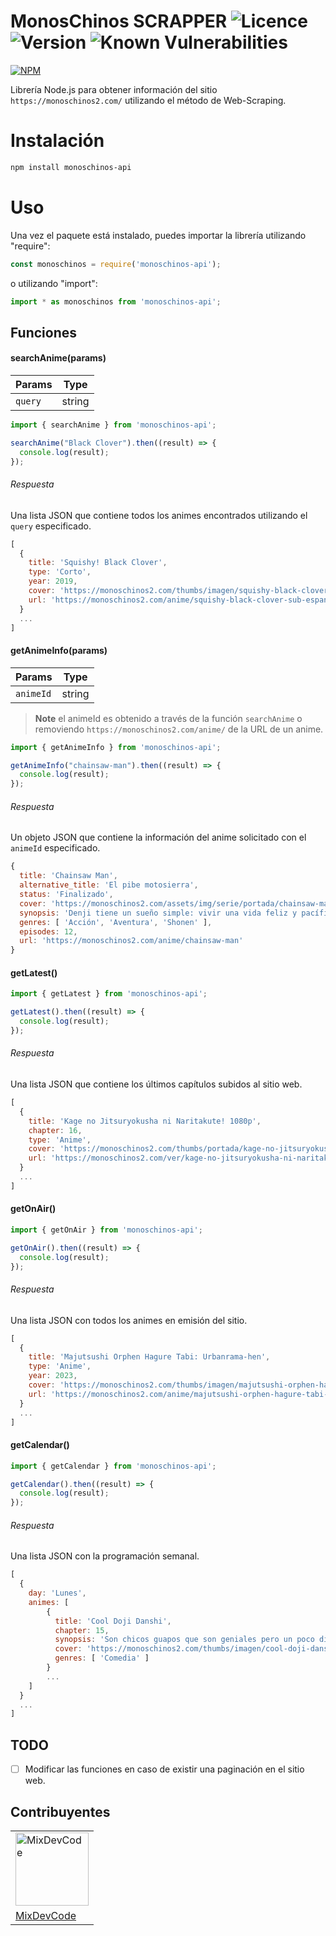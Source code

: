 MonosChinos SCRAPPER ![Licence](https://img.shields.io/npm/l/monoschinos-api) ![Version](https://img.shields.io/npm/v/monoschinos-api) ![Known Vulnerabilities](https://snyk.io/test/github/mixdevcode/monoschinos-api/badge.svg)
============
[![NPM](https://nodei.co/npm/monoschinos-api.png)](https://nodei.co/npm/monoschinos-api/)

Librería Node.js para obtener información del sitio `https://monoschinos2.com/` utilizando el método de Web-Scraping.

Instalación
============
```sh
npm install monoschinos-api
```

Uso
============
Una vez el paquete está instalado, puedes importar la librería utilizando "require":

```js
const monoschinos = require('monoschinos-api');
```

o utilizando "import":

```js
import * as monoschinos from 'monoschinos-api';
```

## Funciones
#### searchAnime(params)

|Params|Type|
|-|-|
|`query`|string|

```js
import { searchAnime } from 'monoschinos-api';

searchAnime("Black Clover").then((result) => {
  console.log(result);
});
```

###### Respuesta

Una lista JSON que contiene todos los animes encontrados utilizando el `query` especificado.

```js
[
  {
    title: 'Squishy! Black Clover',
    type: 'Corto',
    year: 2019,
    cover: 'https://monoschinos2.com/thumbs/imagen/squishy-black-clover.png?v=1.5',
    url: 'https://monoschinos2.com/anime/squishy-black-clover-sub-espanol'
  }
  ...
]
```

#### getAnimeInfo(params)

|Params|Type|
|-|-|
|`animeId`|string|

> **Note** el animeId es obtenido a través de la función `searchAnime` o removiendo `https://monoschinos2.com/anime/` de la URL de un anime.
```js
import { getAnimeInfo } from 'monoschinos-api';

getAnimeInfo("chainsaw-man").then((result) => {
  console.log(result);
});
```

###### Respuesta

Un objeto JSON que contiene la información del anime solicitado con el `animeId` especificado.

```js
{
  title: 'Chainsaw Man',
  alternative_title: 'El pibe motosierra',
  status: 'Finalizado',
  cover: 'https://monoschinos2.com/assets/img/serie/portada/chainsaw-man-1663804720.jpg',
  synopsis: 'Denji tiene un sueño simple: vivir una vida feliz y pacífica, pasando...',
  genres: [ 'Acción', 'Aventura', 'Shonen' ],
  episodes: 12,
  url: 'https://monoschinos2.com/anime/chainsaw-man'
}
```

#### getLatest()

```js
import { getLatest } from 'monoschinos-api';

getLatest().then((result) => {
  console.log(result);
});
```

###### Respuesta

Una lista JSON que contiene los últimos capítulos subidos al sitio web.

```js
[
  {
    title: 'Kage no Jitsuryokusha ni Naritakute! 1080p',
    chapter: 16,
    type: 'Anime',
    cover: 'https://monoschinos2.com/thumbs/portada/kage-no-jitsuryokusha-ni-naritakute-1080p-1671334662.jpg?v=1.5',
    url: 'https://monoschinos2.com/ver/kage-no-jitsuryokusha-ni-naritakute-1080p-episodio-16'
  }
  ...
]
```

#### getOnAir()

```js
import { getOnAir } from 'monoschinos-api';

getOnAir().then((result) => {
  console.log(result);
});
```

###### Respuesta

Una lista JSON con todos los animes en emisión del sitio.

```js
[
  {
    title: 'Majutsushi Orphen Hagure Tabi: Urbanrama-hen',
    type: 'Anime',
    year: 2023,
    cover: 'https://monoschinos2.com/thumbs/imagen/majutsushi-orphen-hagure-tabi-urbanrama-hen-1674048045.jpg?v=1.5',
    url: 'https://monoschinos2.com/anime/majutsushi-orphen-hagure-tabi-urbanrama-hen-sub-espanol'
  }
  ...
]
```

#### getCalendar()

```js
import { getCalendar } from 'monoschinos-api';

getCalendar().then((result) => {
  console.log(result);
});
```

###### Respuesta

Una lista JSON con la programación semanal.

```js
[
  {
    day: 'Lunes',
    animes: [
        {
          title: 'Cool Doji Danshi',
          chapter: 15,
          synopsis: 'Son chicos guapos que son geniales pero un poco difíciles...',
          cover: 'https://monoschinos2.com/thumbs/imagen/cool-doji-danshi-1663796951.jpg?v=1.5',
          genres: [ 'Comedia' ]
        }
        ...
    ]
  }
  ...
]
```

## TODO
 - [ ] Modificar las funciones en caso de existir una paginación en el sitio web.

## Contribuyentes

<table>
  <tr>
    <td>
      <img alt="MixDevCode" src="https://avatars.githubusercontent.com/u/66272629?v=4&s=117" width="117">
    </td>
  </tr>
  <tr>
    <td>
      <a href="https://github.com/MixDevCode">MixDevCode</a>
    </td>
  </tr>
</table>
